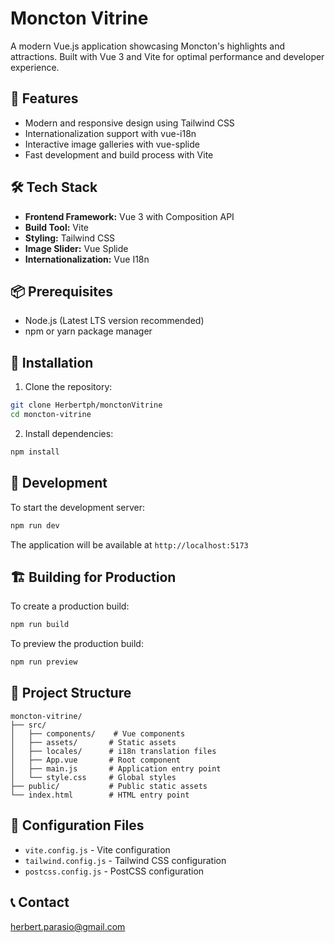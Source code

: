 # Moncton Vitrine

A modern Vue.js application showcasing Moncton's highlights and attractions. Built with Vue 3 and Vite for optimal performance and developer experience.

## 🚀 Features

- Modern and responsive design using Tailwind CSS
- Internationalization support with vue-i18n
- Interactive image galleries with vue-splide
- Fast development and build process with Vite

## 🛠️ Tech Stack

- **Frontend Framework:** Vue 3 with Composition API
- **Build Tool:** Vite
- **Styling:** Tailwind CSS
- **Image Slider:** Vue Splide
- **Internationalization:** Vue I18n

## 📦 Prerequisites

- Node.js (Latest LTS version recommended)
- npm or yarn package manager

## 🔧 Installation

1. Clone the repository:
```bash
git clone Herbertph/monctonVitrine
cd moncton-vitrine
```

2. Install dependencies:
```bash
npm install
```

## 🚀 Development

To start the development server:

```bash
npm run dev
```

The application will be available at `http://localhost:5173`

## 🏗️ Building for Production

To create a production build:

```bash
npm run build
```

To preview the production build:

```bash
npm run preview
```

## 📁 Project Structure

```
moncton-vitrine/
├── src/
│   ├── components/    # Vue components
│   ├── assets/       # Static assets
│   ├── locales/      # i18n translation files
│   ├── App.vue       # Root component
│   ├── main.js       # Application entry point
│   └── style.css     # Global styles
├── public/           # Public static assets
└── index.html        # HTML entry point
```

## 🔧 Configuration Files

- `vite.config.js` - Vite configuration
- `tailwind.config.js` - Tailwind CSS configuration
- `postcss.config.js` - PostCSS configuration


## 📞 Contact

herbert.parasio@gmail.com
